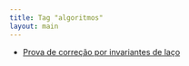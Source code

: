 ```yaml
---
title: Tag "algoritmos"
layout: main
---
```


* [Prova de correção por invariantes de laço](/./teaching/algorithms/loop-invariant)
